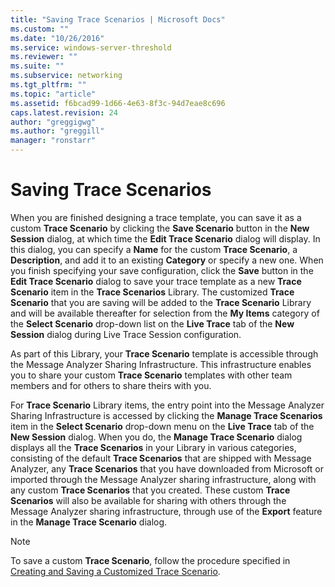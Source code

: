 ```yaml
---
title: "Saving Trace Scenarios | Microsoft Docs"
ms.custom: ""
ms.date: "10/26/2016"
ms.service: windows-server-threshold
ms.reviewer: ""
ms.suite: ""
ms.subservice: networking
ms.tgt_pltfrm: ""
ms.topic: "article"
ms.assetid: f6bcad99-1d66-4e63-8f3c-94d7eae8c696
caps.latest.revision: 24
author: "greggigwg"
ms.author: "greggill"
manager: "ronstarr"
---
```


# Saving Trace Scenarios

When you are finished designing a trace template, you can save it as a custom **Trace Scenario** by clicking the **Save Scenario** button in the **New Session** dialog, at which time the **Edit Trace Scenario** dialog will display. In this dialog, you can specify a **Name** for the custom **Trace Scenario**, a **Description**, and add it to an existing **Category** or specify a new one. When you finish specifying your save configuration, click the **Save** button in the **Edit Trace Scenario** dialog to save your trace template as a new **Trace Scenario** item in the **Trace Scenarios** Library. The customized **Trace Scenario** that you are saving will be added to the **Trace Scenario** Library and will be available thereafter for selection from the **My Items** category of the **Select Scenario** drop-down list on the **Live Trace** tab of the **New Session** dialog during Live Trace Session configuration.  
  
 As part of this Library, your **Trace Scenario** template is accessible through the Message Analyzer Sharing Infrastructure. This infrastructure enables you to share your custom **Trace Scenario** templates with other team members and for others to share theirs with you.  
  
 For **Trace Scenario** Library items, the entry point into the Message Analyzer Sharing Infrastructure is accessed by clicking the **Manage Trace Scenarios** item in the **Select Scenario** drop-down menu on the **Live Trace** tab of the **New Session** dialog. When you do, the **Manage Trace Scenario** dialog displays all the **Trace Scenarios** in your Library in various categories, consisting of the default **Trace Scenarios** that are shipped with Message Analyzer, any **Trace Scenarios** that you have downloaded from Microsoft or imported through the Message Analyzer sharing infrastructure, along with any custom **Trace Scenarios** that you created. These custom **Trace Scenarios** will also be available for sharing with others through the Message Analyzer sharing infrastructure, through use of the **Export** feature in the **Manage Trace Scenario** dialog.  
  
> [!NOTE]
>  To save a custom **Trace Scenario**, follow the procedure specified in [Creating and Saving a Customized Trace Scenario](procedures-quick-start.md#BKMK_createSaveScenarioTemplate).